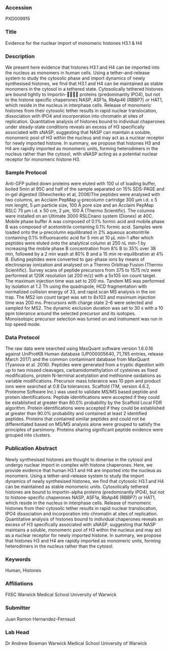 ### Accession
PXD009915

### Title
Evidence for the nuclear import of monomeric histones H3.1 & H4

### Description
We present here evidence that histones H3.1 and H4 can be imported into the nucleus as monomers in human cells. Using a tether-and-release system to study the cytosolic phase and import dynamics of newly synthesised histones, we find that H3.1 and H4 can be maintained as stable monomers in the cytosol in a tethered state. Cytosolically tethered histones are bound tightly to Importin- proteins (predominantly IPO4), but not to the histone specific chaperones NASP, ASF1a, RbAp46 (RBBP7) or HAT1, which reside in the nucleus in interphase cells. Release of monomeric histones from their cytosolic tether results in rapid nuclear translocation, dissociation with IPO4 and incorporation into chromatin at sites of replication. Quantitative analysis of histones bound to individual chaperones under steady-state conditions reveals an excess of H3 specifically associated with sNASP, suggesting that NASP can maintain a soluble, monomeric pool of H3 within the nucleus and may act as a nuclear receptor for newly imported histone. In summary, we propose that histones H3 and H4 are rapidly imported as monomeric units, forming heterodimers in the nucleus rather than the cytosol, with sNASP acting as a potential nuclear receptor for monomeric histone H3.

### Sample Protocol
Anti-GFP pulled down proteins were eluted with 100 ul of loading buffer, boiled 5min at 95C and half of the sample separated on 15% SDS-PAGE and in-gel digested (Shevchenko et al, 2006)The peptides were analysed with two columns, an Acclaim PepMap µ-precolumn cartridge 300 µm i.d. x 5 mm lenght, 5 μm particle size, 100 Å pore size and an Acclaim PepMap RSLC 75 µm i.d. x 50 cm, 2 µm, 100 Å (Thermo Scientific). The columns were installed on an Ultimate 3000 RSLCnano system (Dionex) at 40C. Mobile phase buffer A was composed of 0.1% formic acid and mobile phase B was composed of acetonitrile containing 0.1% formic acid. Samples were loaded onto the µ-precolumn equilibrated in 2% aqueous acetonitrile containing 0.1% trifluoroacetic acid for 5 min at 10 µL min-1 after which peptides were eluted onto the analytical column at 250 nL min-1 by increasing the mobile phase B concentration from 8% B to 35% over 38 min, followed by a 2 min wash at 80% B and a 15 min re-equilibration at 4% B. Eluting peptides were converted to gas-phase ions by means of electrospray ionization and analysed on a Thermo Orbitrap Fusion (Thermo Scientific). Survey scans of peptide precursors from 375 to 1575 m/z were performed at 120K resolution (at 200 m/z) with a 5x105 ion count target. The maximum injection time was set to 200 ms. Tandem MS was performed by isolation at 1.2 Th using the quadrupole, HCD fragmentation with normalized collision energy of 33, and rapid scan MS analysis in the ion trap. The MS2 ion count target was set to 8x103 and maximum injection time was 200 ms. Precursors with charge state 2–6 were selected and sampled for MS2. The dynamic exclusion duration was set to 30 s with a 10 ppm tolerance around the selected precursor and its isotopes. Monoisotopic precursor selection was turned on and instrument was run in top speed mode.

### Data Protocol
The raw data were searched using MaxQuant software version 1.6.0.16 against UniProtKB Human database (UP000005640, 71,785 entries, release March 2017) and the common contaminant database from MaxQuant (Tyanova et al. 2016). Peptides were generated from a tryptic digestion with up to two missed cleavages, carbamidomethylation of cysteines as fixed modifications, protein N-terminal acetylation and methionine oxidations as variable modifications. Precursor mass tolerance was 10 ppm and product ions were searched at 0.8 Da tolerances. Scaffold (TM, version 4.6.2, Proteome Software Inc.) was used to validate MS/MS based peptide and protein identifications. Peptide identifications were accepted if they could be established at greater than 80.0% probability by the Scaffold Local FDR algorithm. Protein identifications were accepted if they could be established at greater than 90.0% probability and contained at least 2 identified peptides.  Proteins that contained similar peptides and could not be differentiated based on MS/MS analysis alone were grouped to satisfy the principles of parsimony. Proteins sharing significant peptide evidence were grouped into clusters.

### Publication Abstract
Newly synthesised histones are thought to dimerise in the cytosol and undergo nuclear import in complex with histone chaperones. Here, we provide evidence that human H3.1 and H4 are imported into the nucleus as monomers. Using a tether-and-release system to study the import dynamics of newly synthesised histones, we find that cytosolic H3.1 and H4 can be maintained as stable monomeric units. Cytosolically tethered histones are bound to importin-alpha proteins (predominantly IPO4), but not to histone-specific chaperones NASP, ASF1a, RbAp46 (RBBP7) or HAT1, which reside in the nucleus in interphase cells. Release of monomeric histones from their cytosolic tether results in rapid nuclear translocation, IPO4 dissociation and incorporation into chromatin at sites of replication. Quantitative analysis of histones bound to individual chaperones reveals an excess of H3 specifically associated with sNASP, suggesting that NASP maintains a soluble, monomeric pool of H3 within the nucleus and may act as a nuclear receptor for newly imported histone. In summary, we propose that histones H3 and H4 are rapidly imported as monomeric units, forming heterodimers in the nucleus rather than the cytosol.

### Keywords
Human, Histones

### Affiliations
FIISC
Warwick Medical School University of Warwick

### Submitter
Juan Ramon Hernandez-Fernaud

### Lab Head
Dr Andrew Bowman
Warwick Medical School University of Warwick



